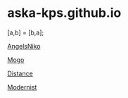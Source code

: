 # aska-kps.github.io


[a,b] = [b,a];

[AngelsNiko](https://aska-kps.github.io/AngelsNiko/ "Макет")

[Mogo](https://aska-kps.github.io/Mogo/ "Макет")


[Distance](https://aska-kps.github.io/Distance/ "Социальная сеть")


[Modernist](https://aska-kps.github.io/Modernist/ "Макет")


